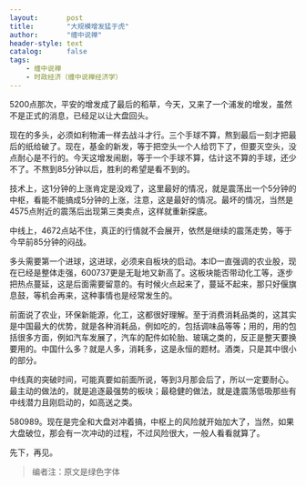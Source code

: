 ```yaml
---
layout:       post
title:        "大规模增发猛于虎"
author:       "缠中说禅"
header-style: text
catalog:      false
tags:
    - 缠中说禅
    - 时政经济（缠中说禅经济学）
---
```


5200点那次，平安的增发成了最后的稻草，今天，又来了一个浦发的增发，虽然不是正式的消息，已经足以让大盘回头。



现在的多头，必须如利物浦一样去战斗才行。三个手球不算，熬到最后一刻才把最后的纸给破了。现在，基金的新发，等于把空头一个人给罚下了，但要灭空头，没点耐心是不行的。今天这增发闹剧，等于一个手球不算，估计这不算的手球，还少不了。不熬到85分钟以后，胜利的希望是看不到的。



技术上，这1分钟的上涨肯定是没戏了，这里最好的情况，就是震荡出一个5分钟的中枢，看能不能搞成5分钟的上涨，注意，这是最好的情况。最坏的情况，当然是4575点附近的震荡后出现第三类卖点，这样就重新探底。



中线上，4672点站不住，真正的行情就不会展开，依然是继续的震荡走势，等于今早前85分钟的闷战。



多头需要第一个进球，这进球，必须来自板块的启动。本ID一直强调的农业股，现在已经是整体走强，600737更是无耻地又新高了。这板块能否带动化工等，逐步把热点蔓延，这是后面需要留意的。有时候火点起来了，蔓延不起来，那只好偃旗息鼓，等机会再来，这种事情也是经常发生的。



前面说了农业，环保新能源，化工，这都很好理解。至于消费消耗品类的，这其实是中国最大的优势，就是各种消耗品，例如吃的，包括调味品等等；用的，用的包括很多方面，例如汽车发展了，汽车的配件如轮胎、玻璃之类的，反正是整天要换要用的。中国什么多？就是人多，消耗多，这是永恒的题材。酒类，只是其中很小的部分。



中线真的突破时间，可能真要如前面所说，等到3月那会后了，所以一定要耐心。最主动的做法的，就是追逐最强势的板块；最稳健的做法，就是逢震荡低吸那些有中线潜力且刚启动的，如高送之类。



580989。现在是完全和大盘对冲着搞，中枢上的风险就开始加大了，当然，如果大盘破位，那会有一次冲动的过程，不过风险很大，一般人看看就算了。



先下，再见。



> 编者注：原文是绿色字体

